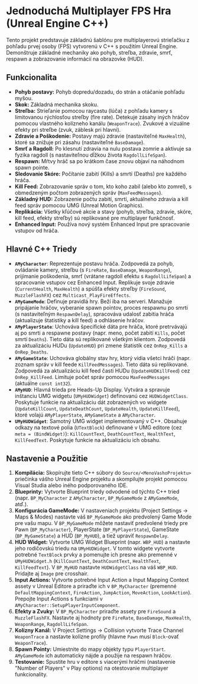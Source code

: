 # Jednoduchá Multiplayer FPS Hra (Unreal Engine C++)

Tento projekt predstavuje základnú šablónu pre multiplayerovú strieľačku z pohľadu prvej osoby (FPS) vytvorenú v C++ s použitím Unreal Engine. Demonštruje základné mechaniky ako pohyb, streľba, zdravie, smrť, respawn a zobrazovanie informácií na obrazovke (HUD).

## Funkcionalita

*   **Pohyb postavy:** Pohyb dopredu/dozadu, do strán a otáčanie pohľadu myšou.
*   **Skok:** Základná mechanika skoku.
*   **Streľba:** Strieľanie pomocou raycastu (lúča) z pohľadu kamery s limitovanou rýchlosťou streľby (fire rate). Detekuje zásahy iných hráčov pomocou vlastného kolízneho kanálu (`WeaponTrace`). Zvukové a vizuálne efekty pri streľbe (zvuk, záblesk pri hlavni).
*   **Zdravie a Poškodenie:** Postavy majú zdravie (nastaviteľné `MaxHealth`), ktoré sa znižuje pri zásahu (nastaviteľné `BaseDamage`).
*   **Smrť a Ragdoll:** Po klesnutí zdravia na nulu postava zomrie a aktivuje sa fyzika ragdoll (s nastaviteľnou dĺžkou života `RagdollLifeSpan`).
*   **Respawn:** Mŕtvy hráč sa po krátkom čase znovu objaví na náhodnom spawn pointe.
*   **Sledovanie Skóre:** Počítanie zabití (Kills) a smrtí (Deaths) pre každého hráča.
*   **Kill Feed:** Zobrazovanie správ o tom, kto koho zabil (alebo kto zomrel), s obmedzeným počtom zobrazených správ (`MaxFeedMessages`).
*   **Základný HUD:** Zobrazenie počtu zabití, smrtí, aktuálneho zdravia a kill feed správ pomocou UMG (Unreal Motion Graphics).
*   **Replikácia:** Všetky kľúčové akcie a stavy (pohyb, streľba, zdravie, skóre, kill feed, efekty streľby) sú replikované pre multiplayer funkčnosť.
*   **Enhanced Input:** Používa nový systém Enhanced Input pre spracovanie vstupov od hráča.

## Hlavné C++ Triedy

*   **`AMyCharacter`**: Reprezentuje postavu hráča. Zodpovedá za pohyb, ovládanie kamery, streľbu (s `FireRate`, `BaseDamage`, `WeaponRange`), prijímanie poškodenia, smrť (vrátane ragdoll efektu s `RagdollLifeSpan`) a spracovanie vstupov cez Enhanced Input. Replikuje svoje zdravie (`CurrentHealth`, `MaxHealth`) a spúšťa efekty streľby (`FireSound`, `MuzzleFlashFX`) cez `Multicast_PlayFireEffects`.
*   **`AMyGameMode`**: Definuje pravidlá hry. Beží iba na serveri. Manažuje pripájanie hráčov, vyberanie spawn pointov, proces respawnu po smrti (s nastaviteľným `RespawnDelay`), spracováva udalosť zabitia hráča (aktualizuje štatistiky a kill feed) a odhlásenie hráčov.
*   **`AMyPlayerState`**: Uchováva špecifické dáta pre hráča, ktoré pretrvávajú aj po smrti a respawne postavy (napr. meno, počet zabití `Kills`, počet smrtí `Deaths`). Tieto dáta sú replikované všetkým klientom. Zodpovedá za aktualizáciu HUDu (`UpdateHUD`) pri zmene štatistík cez `OnRep_Kills` a `OnRep_Deaths`.
*   **`AMyGameState`**: Uchováva globálny stav hry, ktorý vidia všetci hráči (napr. zoznam správ v kill feede `KillFeedMessages`). Tieto dáta sú replikované. Zodpovedá za aktualizáciu kill feed časti HUDu (`UpdateHUDKillFeed`) cez `OnRep_KillFeed`. Limituje počet správ pomocou `MaxFeedMessages` (aktuálne `const int32`).
*   **`AMyHUD`**: Hlavná trieda pre Heads-Up Display. Vytvára a spravuje inštanciu UMG widgetu (`UMyHUDWidget`) definovanú cez `HUDWidgetClass`. Poskytuje funkcie na aktualizáciu dát zobrazených vo widgete (`UpdateKillCount`, `UpdateDeathCount`, `UpdateHealth`, `UpdateKillFeed`), ktoré volajú `AMyPlayerState`, `AMyGameState` a `AMyCharacter`.
*   **`UMyHUDWidget`**: Samotný UMG widget implementovaný v C++. Obsahuje odkazy na textové polia (`UTextBlock`) definované v UMG editore (cez `meta = (BindWidget)`): `KillCountText`, `DeathCountText`, `HealthText`, `KillFeedText`. Poskytuje funkcie na aktualizáciu ich obsahu.

## Nastavenie a Použitie

1.  **Kompilácia:** Skopírujte tieto C++ súbory do `Source/<MenoVashoProjektu>` priečinka vášho Unreal Engine projektu a skompilujte projekt pomocou Visual Studia alebo iného podporovaného IDE.
2.  **Blueprinty:** Vytvorte Blueprint triedy odvodené od týchto C++ tried (napr. `BP_MyCharacter` z `AMyCharacter`, `BP_MyGameMode` z `AMyGameMode`, atď.).
3.  **Konfigurácia GameMode:** V nastaveniach projektu (Project Settings -> Maps & Modes) nastavte váš `BP_MyGameMode` ako predvolený Game Mode pre vašu mapu. V `BP_MyGameMode` môžete nastaviť predvolené triedy pre Pawn (`BP_MyCharacter`), PlayerState (`BP_MyPlayerState`), GameState (`BP_MyGameState`) a HUD (`BP_MyHUD`), a tiež upraviť `RespawnDelay`.
4.  **HUD Widget:** Vytvorte UMG Widget Blueprint (napr. `WBP_HUD`) a nastavte jeho rodičovskú triedu na `UMyHUDWidget`. V tomto widgete vytvorte potrebné `TextBlock` prvky a pomenujte ich presne ako premenné v `UMyHUDWidget.h` (`KillCountText`, `DeathCountText`, `HealthText`, `KillFeedText`). V `BP_MyHUD` nastavte `HUDWidgetClass` na váš `WBP_HUD`. Pridajte aj `Image` pre crosshair.
5.  **Input Actions:** Vytvorte potrebné Input Action a Input Mapping Context assety v Unreal Editore a priraďte ich v `BP_MyCharacter` (premenné `DefaultMappingContext`, `FireAction`, `JumpAction`, `MoveAction`, `LookAction`). Prepojte Input Actions s funkciami v `AMyCharacter::SetupPlayerInputComponent`.
6.  **Efekty a Zvuky:** V `BP_MyCharacter` priraďte assety pre `FireSound` a `MuzzleFlashFX`. Nastavte aj hodnoty pre `FireRate`, `BaseDamage`, `MaxHealth`, `WeaponRange`, `RagdollLifeSpan`.
7.  **Kolízny Kanál:** V Project Settings -> Collision vytvorte Trace Channel `WeaponTrace` a nastavte kolízne profily (hlavne `Pawn` musí `Block`-ovať `WeaponTrace`).
8.  **Spawn Pointy:** Umiestnite do mapy objekty typu `PlayerStart`. `AMyGameMode` ich automaticky nájde a použije na respawn hráčov.
9.  **Testovanie:** Spustite hru v editore s viacerými hráčmi (nastavenie "Number of Players" v Play options) na otestovanie multiplayer funkcionality.
